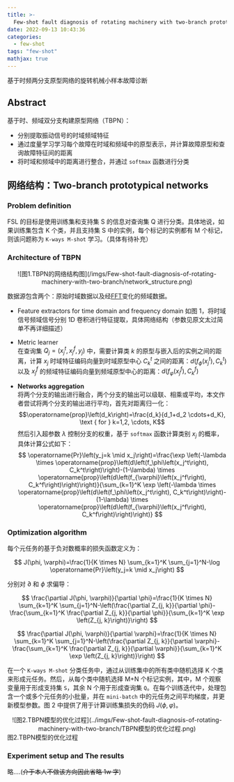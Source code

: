 ```yaml
---
title: >-
  Few-shot fault diagnosis of rotating machinery with two-branch prototypical networks
date: 2022-09-13 10:43:36
categories:
  - few-shot
tags: "few-shot"
mathjax: true
---
```


基于时频两分支原型网络的旋转机械小样本故障诊断

<!--more-->

## **Abstract**

基于时、频域双分支构建原型网络（TBPN）：

- 分别提取振动信号的时域频域特征
- 通过度量学习学习每个故障在时域和频域中的原型表示，并计算故障原型和查询故障特征间的距离
- 将时域和频域中的距离进行整合，并通过 `softmax` 函数进行分类

## **网络结构：Two-branch prototypical networks**

### **Problem definition**

FSL 的目标是使用训练集和支持集 S 的信息对查询集 Q 进行分类。具体地说，如果训练集包含 K 个类，并且支持集 S 中的实例，每个标记的实例都有 M 个标记，则该问题称为 `K-ways M-shot` 学习。（具体有待补充）

### **Architecture of TBPN**

<center>![图1.TBPN的网络结构图](/imgs/Few-shot-fault-diagnosis-of-rotating-machinery-with-two-branch/network_structure.png)</center>

数据源包含两个：原始时域数据以及经[FFT](https://docs.scipy.org/doc/scipy/reference/generated/scipy.fftpack.fft.html#scipy.fftpack.fft)变化的频域数据。

- Feature extractors for time domain and frequency domain
  如图 1，将时域信号频域信号分别 1D 卷积进行特征提取，具体网络结构（参数见原文太过简单不再详细描述）

- Metric learner  
  在查询集 $Q_j=\left(x_j^t, x_j^f, y_j\right)$ 中，需要计算类 $k$ 的原型与嵌入后的实例之间的距离，计算 $x_j$ 时域特征编码向量到时域原型中心 $C_k^t$ 之间的距离：$d\left(f_\phi\left(x_j^t\right), C_k^t\right)$ 以及 $x_j^f$ 的频域特征编码向量到频域原型中心的距离：$d\left(f_\varphi\left(x_j^f\right), C_k^f\right)$

- **Networks aggregation**  
  将两个分支的输出进行融合，两个分支的输出可以级联、相乘或平均，本文作者尝试将两个分支的输出进行平均，首先对距离归一化：
  $$\operatorname{prop}\left(d_k\right)=\frac{d_k}{d_1+d_2 \cdots+d_K}, \text { for } k=1,2, \cdots, K$$
  然后引入超参数 $\lambda$ 控制分支的权重，基于 `softmax` 函数计算类别 $x_j$ 的概率，具体计算公式如下：
  $$
  \operatorname{Pr}\left(y_j=k \mid x_j\right)=\frac{\exp \left(-\lambda \times \operatorname{prop}\left(d\left(f_\phi\left(x_j^t\right), C_k^t\right)\right)-(1-\lambda) \times \operatorname{prop}\left(d\left(f_{\varphi}\left(x_j^f\right), C_k^f\right)\right)\right)}{\sum_{k=1}^K \exp \left(-\lambda \times \operatorname{prop}\left(d\left(f_\phi\left(x_j^t\right), C_k^t\right)\right)-(1-\lambda) \times \operatorname{prop}\left(d\left(f_{\varphi}\left(x_j^f\right), C_k^f\right)\right)\right)}
  $$

### **Optimization algorithm**

每个元任务的基于负对数概率的损失函数定义为：

$$
J(\phi, \varphi)=\frac{1}{K \times N} \sum_{k=1}^K \sum_{j=1}^N-\log \operatorname{Pr}\left(y_j=k \mid x_j\right)
$$

分别对 $\partial$ 和 $\phi$ 求偏导：

$$
\frac{\partial J(\phi, \varphi)}{\partial \phi}=\frac{1}{K \times N} \sum_{k=1}^K \sum_{j=1}^N-\left(\frac{\partial Z_{j, k}}{\partial \phi}-\frac{\sum_{k=1}^K \frac{\partial Z_{j, k}}{\partial \phi}}{\sum_{k=1}^K \exp \left(Z_{j, k}\right)}\right)
$$

$$
\frac{\partial J(\phi, \varphi)}{\partial \varphi}=\frac{1}{K \times N} \sum_{k=1}^K \sum_{j=1}^N-\left(\frac{\partial Z_{j, k}}{\partial \varphi}-\frac{\sum_{k=1}^K \frac{\partial Z_{j, k}}{\partial \varphi}}{\sum_{k=1}^K \exp \left(Z_{j, k}\right)}\right)
$$

在一个 `K-ways M-shot` 分类任务中，通过从训练集中的所有类中随机选择 K 个类来形成元任务。然后，从每个类中随机选择 M+N 个标记实例，其中，M 个观察变量用于形成支持集 `S`，其余 N 个用于形成查询集 `Q`。在每个训练迭代中，处理包含一个或多个元任务的小批量，并在 `mini-batch` 中的元任务之间平均梯度，并更新模型参数。图 2 中提供了用于计算训练集损失的伪码 $J(\phi, \varphi)$。

<center>![图2.TBPN模型的优化过程](../imgs/Few-shot-fault-diagnosis-of-rotating-machinery-with-two-branch/TBPN模型的优化过程.png)</center>
图2.TBPN模型的优化过程

### **Experiment setup and The results**

略....(~~介于本人不做该方向因此省略 1w 字~~)
